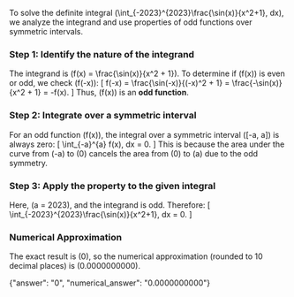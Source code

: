 

To solve the definite integral \(\int_{-2023}^{2023}\frac{\sin(x)}{x^2+1}\, dx\), we analyze the integrand and use properties of odd functions over symmetric intervals.

### Step 1: Identify the nature of the integrand
The integrand is \(f(x) = \frac{\sin(x)}{x^2 + 1}\). To determine if \(f(x)\) is even or odd, we check \(f(-x)\):
\[
f(-x) = \frac{\sin(-x)}{(-x)^2 + 1} = \frac{-\sin(x)}{x^2 + 1} = -f(x).
\]
Thus, \(f(x)\) is an **odd function**.

### Step 2: Integrate over a symmetric interval
For an odd function \(f(x)\), the integral over a symmetric interval \([-a, a]\) is always zero:
\[
\int_{-a}^{a} f(x)\, dx = 0.
\]
This is because the area under the curve from \(-a\) to \(0\) cancels the area from \(0\) to \(a\) due to the odd symmetry.

### Step 3: Apply the property to the given integral
Here, \(a = 2023\), and the integrand is odd. Therefore:
\[
\int_{-2023}^{2023}\frac{\sin(x)}{x^2+1}\, dx = 0.
\]

### Numerical Approximation
The exact result is \(0\), so the numerical approximation (rounded to 10 decimal places) is \(0.0000000000\).

{"answer": "0", "numerical_answer": "0.0000000000"}